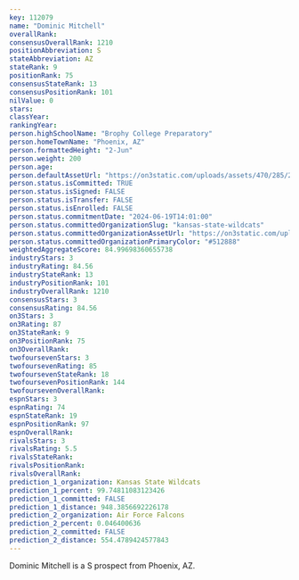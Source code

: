 ```yaml
---
key: 112079
name: "Dominic Mitchell"
overallRank: 
consensusOverallRank: 1210
positionAbbreviation: S
stateAbbreviation: AZ
stateRank: 9
positionRank: 75
consensusStateRank: 13
consensusPositionRank: 101
nilValue: 0
stars: 
classYear: 
rankingYear: 
person.highSchoolName: "Brophy College Preparatory"
person.homeTownName: "Phoenix, AZ"
person.formattedHeight: "2-Jun"
person.weight: 200
person.age: 
person.defaultAssetUrl: "https://on3static.com/uploads/assets/470/285/285470.jpg"
person.status.isCommitted: TRUE
person.status.isSigned: FALSE
person.status.isTransfer: FALSE
person.status.isEnrolled: FALSE
person.status.commitmentDate: "2024-06-19T14:01:00"
person.status.committedOrganizationSlug: "kansas-state-wildcats"
person.status.committedOrganizationAssetUrl: "https://on3static.com/uploads/assets/811/149/149811.svg"
person.status.committedOrganizationPrimaryColor: "#512888"
weightedAggregateScore: 84.99698360655738
industryStars: 3
industryRating: 84.56
industryStateRank: 13
industryPositionRank: 101
industryOverallRank: 1210
consensusStars: 3
consensusRating: 84.56
on3Stars: 3
on3Rating: 87
on3StateRank: 9
on3PositionRank: 75
on3OverallRank: 
twofoursevenStars: 3
twofoursevenRating: 85
twofoursevenStateRank: 18
twofoursevenPositionRank: 144
twofoursevenOverallRank: 
espnStars: 3
espnRating: 74
espnStateRank: 19
espnPositionRank: 97
espnOverallRank: 
rivalsStars: 3
rivalsRating: 5.5
rivalsStateRank: 
rivalsPositionRank: 
rivalsOverallRank: 
prediction_1_organization: Kansas State Wildcats
prediction_1_percent: 99.74811083123426
prediction_1_committed: FALSE
prediction_1_distance: 948.3856692226178
prediction_2_organization: Air Force Falcons
prediction_2_percent: 0.046400636
prediction_2_committed: FALSE
prediction_2_distance: 554.4789424577843
---
```

Dominic Mitchell is a S prospect from Phoenix, AZ.